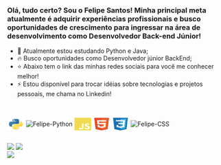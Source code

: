### Olá, tudo certo? Sou o Felipe Santos! Minha principal meta atualmente é adquirir experiências profissionais e busco oportunidades de crescimento para ingressar na área de desenvolvimento como Desenvolvedor Back-end Júnior!

- 👾 Atualmente estou estudando Python e Java;
- 🔥 Busco oportunidades como Desenvolvedor júnior BackEnd;
- ⭐ Abaixo tem o link das minhas redes sociais para você me conhecer melhor!
- ⚡ Estou disponível para trocar idéias sobre tecnologias e projetos pessoais, me chama no Linkedin!

##
<div style="display: inline_block"><br>
  <img align="center" alt="Felipe-Python" height="30" width="40" src="https://raw.githubusercontent.com/devicons/devicon/master/icons/python/python-original.svg">
  <img align="center" alt="Felipe-Python" height="30" width="40" src="https://cdn.jsdelivr.net/gh/devicons/devicon/icons/java/java-original.svg"">
  <img align="center" alt="Felipe-Js" height="30" width="40" src="https://raw.githubusercontent.com/devicons/devicon/master/icons/javascript/javascript-plain.svg">
  <img align="center" alt="Felipe-HTML" height="30" width="40" src="https://raw.githubusercontent.com/devicons/devicon/master/icons/html5/html5-original.svg">
  <img align="center" alt="Felipe-CSS" height="30" width="40" src="https://raw.githubusercontent.com/devicons/devicon/master/icons/css3/css3-original.svg">
  <img align="center" alt="Felipe-CSS" height="45" width="55" src="https://cdn.jsdelivr.net/gh/devicons/devicon/icons/microsoftsqlserver/microsoftsqlserver-plain-wordmark.svg">
</div>

##
<div>
  <a href = "mailto:felipesantosdd2@gmail.com"><img src="https://img.shields.io/badge/-Gmail-%23333?style=for-the-badge&logo=gmail&logoColor=white" target="_blank"></a>
  <a href="https://www.linkedin.com/in/felipe-bittencourt-dos-santos-6b406421a/" target="_blank"><img src="https://img.shields.io/badge/-LinkedIn-%230077B5?style=for-the-badge&logo=linkedin&logoColor=white" target="_blank"></a> 
</div>
<div>
  <a href="https://github.com/FelipeSantw/FelipeSantw/files/11501754/Curriculo.-.Felipe.B.Santos.pdf](https://github.com/FelipeSantw/FelipeSantw/blob/1ce4a2be6bd5794f5065ce48857352b82b6ef87f/Curriculo.-.Felipe.B.Santos.pdf)https://github.com/FelipeSantw/FelipeSantw/blob/1ce4a2be6bd5794f5065ce48857352b82b6ef87f/Curriculo.-.Felipe.B.Santos.pdf" target="_blank">
  <img src="https://img.shields.io/badge/Meu-Curr%C3%ADculo-success"></a>
</div>
